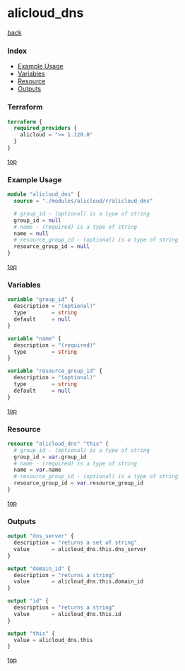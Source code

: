# alicloud_dns

[back](../alicloud.md)

### Index

- [Example Usage](#example-usage)
- [Variables](#variables)
- [Resource](#resource)
- [Outputs](#outputs)

### Terraform

```terraform
terraform {
  required_providers {
    alicloud = ">= 1.120.0"
  }
}
```

[top](#index)

### Example Usage

```terraform
module "alicloud_dns" {
  source = "./modules/alicloud/r/alicloud_dns"

  # group_id - (optional) is a type of string
  group_id = null
  # name - (required) is a type of string
  name = null
  # resource_group_id - (optional) is a type of string
  resource_group_id = null
}
```

[top](#index)

### Variables

```terraform
variable "group_id" {
  description = "(optional)"
  type        = string
  default     = null
}

variable "name" {
  description = "(required)"
  type        = string
}

variable "resource_group_id" {
  description = "(optional)"
  type        = string
  default     = null
}
```

[top](#index)

### Resource

```terraform
resource "alicloud_dns" "this" {
  # group_id - (optional) is a type of string
  group_id = var.group_id
  # name - (required) is a type of string
  name = var.name
  # resource_group_id - (optional) is a type of string
  resource_group_id = var.resource_group_id
}
```

[top](#index)

### Outputs

```terraform
output "dns_server" {
  description = "returns a set of string"
  value       = alicloud_dns.this.dns_server
}

output "domain_id" {
  description = "returns a string"
  value       = alicloud_dns.this.domain_id
}

output "id" {
  description = "returns a string"
  value       = alicloud_dns.this.id
}

output "this" {
  value = alicloud_dns.this
}
```

[top](#index)